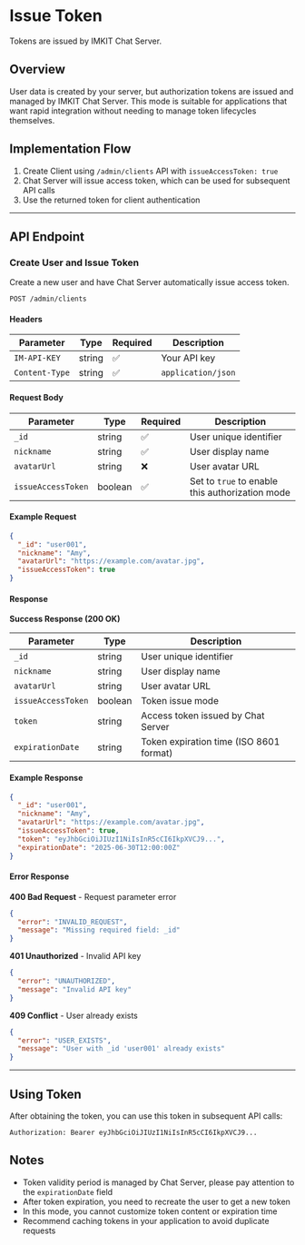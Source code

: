 # Issue Token

Tokens are issued by IMKIT Chat Server.

## Overview

User data is created by your server, but authorization tokens are issued and managed by IMKIT Chat Server. This mode is suitable for applications that want rapid integration without needing to manage token lifecycles themselves.

## Implementation Flow

1. Create Client using `/admin/clients` API with `issueAccessToken: true`
2. Chat Server will issue access token, which can be used for subsequent API calls
3. Use the returned token for client authentication

------

## API Endpoint

### Create User and Issue Token

Create a new user and have Chat Server automatically issue access token.

```http
POST /admin/clients
```

#### Headers

| Parameter      | Type   | Required | Description        |
| -------------- | ------ | -------- | ------------------ |
| `IM-API-KEY`   | string | ✅       | Your API key       |
| `Content-Type` | string | ✅       | `application/json` |

#### Request Body

| Parameter          | Type    | Required | Description                      |
| ------------------ | ------- | -------- | -------------------------------- |
| `_id`              | string  | ✅       | User unique identifier           |
| `nickname`         | string  | ✅       | User display name                |
| `avatarUrl`        | string  | ❌       | User avatar URL                  |
| `issueAccessToken` | boolean | ✅       | Set to `true` to enable this authorization mode |

#### Example Request

```json
{
  "_id": "user001",
  "nickname": "Amy",
  "avatarUrl": "https://example.com/avatar.jpg",
  "issueAccessToken": true
}
```

#### Response

**Success Response (200 OK)**

| Parameter          | Type    | Description                         |
| ------------------ | ------- | ----------------------------------- |
| `_id`              | string  | User unique identifier              |
| `nickname`         | string  | User display name                   |
| `avatarUrl`        | string  | User avatar URL                     |
| `issueAccessToken` | boolean | Token issue mode                    |
| `token`            | string  | Access token issued by Chat Server |
| `expirationDate`   | string  | Token expiration time (ISO 8601 format) |

#### Example Response

```json
{
  "_id": "user001",
  "nickname": "Amy",
  "avatarUrl": "https://example.com/avatar.jpg",
  "issueAccessToken": true,
  "token": "eyJhbGciOiJIUzI1NiIsInR5cCI6IkpXVCJ9...",
  "expirationDate": "2025-06-30T12:00:00Z"
}
```

#### Error Response

**400 Bad Request** - Request parameter error

```json
{
  "error": "INVALID_REQUEST",
  "message": "Missing required field: _id"
}
```

**401 Unauthorized** - Invalid API key

```json
{
  "error": "UNAUTHORIZED",
  "message": "Invalid API key"
}
```

**409 Conflict** - User already exists

```json
{
  "error": "USER_EXISTS",
  "message": "User with _id 'user001' already exists"
}
```

------

## Using Token

After obtaining the token, you can use this token in subsequent API calls:

```http
Authorization: Bearer eyJhbGciOiJIUzI1NiIsInR5cCI6IkpXVCJ9...
```

## Notes

- Token validity period is managed by Chat Server, please pay attention to the `expirationDate` field
- After token expiration, you need to recreate the user to get a new token
- In this mode, you cannot customize token content or expiration time
- Recommend caching tokens in your application to avoid duplicate requests